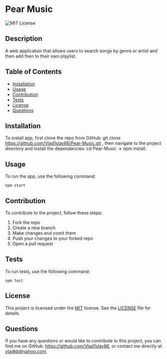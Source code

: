 
# Pear Music
![MIT License](https://img.shields.io/badge/License-MIT-yellow.svg)

## Description
A web application that allows users to search songs by genre or artist and then add then to their own playlist.

## Table of Contents
- [Installation](#installation)
- [Usage](#usage)
- [Contribution](#contribution)
- [Tests](#tests)
- [License](#license)
- [Questions](#questions)

## Installation
To install app, first clone the repo from GitHub: git clone https://github.com/Vlad1slav86/Pear-Music.git  , then navigate to the project directory and install the dependancies: cd Pear-Music -> npm install.

## Usage
To run the app, use the following command: 
```
npm start
```

## Contribution
To contribute to the project, follow these steps: 
1. Fork the repo 
2. Create a new branch 
3. Make changes and comit them 
4. Push your changes to your forked repo 
5. Open a pull request

## Tests
To run tests, use the following command: 
```
npm test
```


## License

This project is licensed under the [MIT](https://opensource.org/licenses/MIT) license. See the [LICENSE](./LICENSE) file for details.


## Questions
If you have any questions or would like to contribute to this project, you can find me on GitHub: https://github.com/Vlad1slav86, or contact me directly at vladkb@yahoo.com.
  
